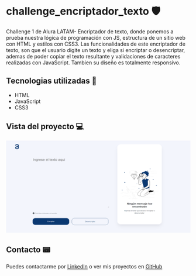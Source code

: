 # challenge_encriptador_texto :shield:
Challenge 1 de Alura LATAM- Encriptador de texto, donde ponemos a prueba nuestra lógica de programación con JS, estructura de un sitio web con HTML y  estilos con CSS3. Las funcionalidades de este encriptador de texto, son que el usuario digite un texto y eliga si encriptar o desencriptar, ademas de poder copiar el texto resultante y validaciones de caracteres realizadas con JavaScript. Tambien su diseño es totalmente responsivo.

## Tecnologias utilizadas :dart:
- HTML
- JavaScript
- CSS3

## Vista del proyecto :computer:

![imagen](https://github.com/EstebanHernandez09/challenge_encriptador_texto/blob/2866c7b955296f7bc09a3aeb7144d7364d674f96/Imagenes/preview.png)

## Contacto :pager:

Puedes contactarme por [LinkedIn](https://www.linkedin.com/in/esteban-hernandez-26bb9b1a6) o ver mis proyectos en [GitHub](https://github.com/EstebanHernandez09?tab=repositories)
